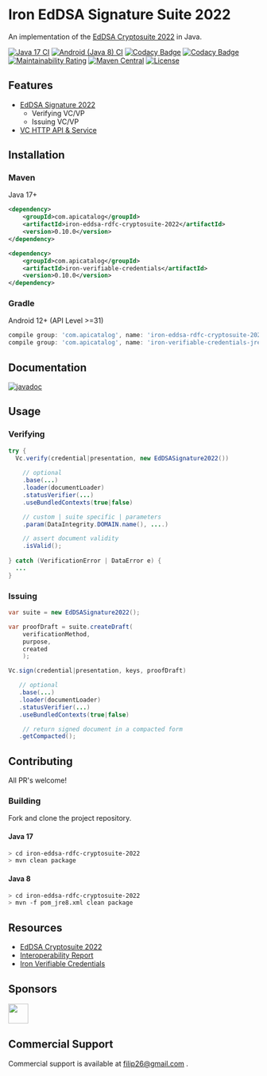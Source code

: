 # Iron EdDSA Signature Suite 2022

An implementation of the [EdDSA Cryptosuite 2022](https://www.w3.org/TR/vc-di-eddsa/#eddsa-2022) in Java.

[![Java 17 CI](https://github.com/filip26/iron-eddsa-cryptosuite-2022/actions/workflows/java17-build.yml/badge.svg)](https://github.com/filip26/iron-eddsa-cryptosuite-2022/actions/workflows/java17-build.yml)
[![Android (Java 8) CI](https://github.com/filip26/iron-eddsa-cryptosuite-2022/actions/workflows/java8-build.yml/badge.svg)](https://github.com/filip26/iron-eddsa-cryptosuite-2022/actions/workflows/java8-build.yml)
[![Codacy Badge](https://app.codacy.com/project/badge/Grade/806688cdb1d248e8b5cc2a67f6c2f0f8)](https://www.codacy.com/gh/filip26/iron-eddsa-cryptosuite-2022/dashboard?utm_source=github.com&amp;utm_medium=referral&amp;utm_content=filip26/iron-eddsa-cryptosuite-2022&amp;utm_campaign=Badge_Grade)
[![Codacy Badge](https://app.codacy.com/project/badge/Coverage/806688cdb1d248e8b5cc2a67f6c2f0f8)](https://www.codacy.com/gh/filip26/iron-eddsa-cryptosuite-2022/dashboard?utm_source=github.com&utm_medium=referral&utm_content=filip26/iron-eddsa-cryptosuite-2022&utm_campaign=Badge_Coverage)
[![Maintainability Rating](https://sonarcloud.io/api/project_badges/measure?project=filip26_iron-eddsa-cryptosuite-2022&metric=sqale_rating)](https://sonarcloud.io/dashboard?id=filip26_iron-eddsa-cryptosuite-2022)
[![Maven Central](https://img.shields.io/maven-central/v/com.apicatalog/iron-eddsa-cryptosuite-2022.svg?label=Maven%20Central)](https://search.maven.org/search?q=g:%22com.apicatalog%22%20AND%20a:%22iron-eddsa-cryptosuite-2022%22)
[![License](https://img.shields.io/badge/License-Apache%202.0-blue.svg)](https://opensource.org/licenses/Apache-2.0)

## Features
* [EdDSA Signature 2022](https://www.w3.org/TR/vc-di-eddsa/#eddsa-2022)
  * Verifying VC/VP
  * Issuing VC/VP
* [VC HTTP API & Service](https://github.com/filip26/iron-vc-api)

## Installation

### Maven
Java 17+

```xml
<dependency>
    <groupId>com.apicatalog</groupId>
    <artifactId>iron-eddsa-rdfc-cryptosuite-2022</artifactId>
    <version>0.10.0</version>
</dependency>

<dependency>
    <groupId>com.apicatalog</groupId>
    <artifactId>iron-verifiable-credentials</artifactId>
    <version>0.10.0</version>
</dependency>
```

### Gradle

Android 12+ (API Level >=31)

```gradle
compile group: 'com.apicatalog', name: 'iron-eddsa-rdfc-cryptosuite-2022-jre8', version: '0.10.0'
compile group: 'com.apicatalog', name: 'iron-verifiable-credentials-jre8', version: '0.10.0'
```

## Documentation

[![javadoc](https://javadoc.io/badge2/com.apicatalog/iron-eddsa-rdfc-cryptosuite-2022/javadoc.svg)](https://javadoc.io/doc/com.apicatalog/iron-eddsa-rdfc-cryptosuite-2022)

## Usage

### Verifying 

```java
try {
  Vc.verify(credential|presentation, new EdDSASignature2022())
      
    // optional
    .base(...)
    .loader(documentLoader) 
    .statusVerifier(...)
    .useBundledContexts(true|false)

    // custom | suite specific | parameters
    .param(DataIntegrity.DOMAIN.name(), ....)

    // assert document validity
    .isValid();
    
} catch (VerificationError | DataError e) {
  ...
}

```

### Issuing

```java
var suite = new EdDSASignature2022();

var proofDraft = suite.createDraft(
    verificationMethod,
    purpose,
    created
    );

Vc.sign(credential|presentation, keys, proofDraft)

   // optional
   .base(...)
   .loader(documentLoader) 
   .statusVerifier(...)
   .useBundledContexts(true|false)

    // return signed document in a compacted form
   .getCompacted();

```

## Contributing

All PR's welcome!

### Building

Fork and clone the project repository.

#### Java 17
```bash
> cd iron-eddsa-rdfc-cryptosuite-2022
> mvn clean package
```

#### Java 8
```bash
> cd iron-eddsa-rdfc-cryptosuite-2022
> mvn -f pom_jre8.xml clean package
```

## Resources
* [EdDSA Cryptosuite 2022](https://www.w3.org/TR/vc-di-eddsa/#eddsa-2022)
* [Interoperability Report](https://w3c.github.io/vc-di-eddsa-test-suite/)
* [Iron Verifiable Credentials](https://github.com/filip26/iron-verifiable-credentials)

## Sponsors

<a href="https://github.com/digitalbazaar">
  <img src="https://avatars.githubusercontent.com/u/167436?s=200&v=4" width="40" />
</a> 

## Commercial Support
Commercial support is available at filip26@gmail.com
.
